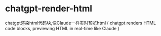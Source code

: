 # chatgpt-render-html
chatgpt渲染html代码块,像Claude一样实时预览html ( chatgpt renders HTML code blocks, previewing HTML in real-time like Claude )
